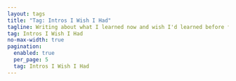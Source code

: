 ```yaml
---
layout: tags
title: "Tag: Intros I Wish I Had"
tagline: Writing about what I learned now and wish I'd learned before for others
tag: Intros I Wish I Had
no-max-width: true
pagination:
  enabled: true
  per_page: 5
  tag: Intros I Wish I Had
---
```

